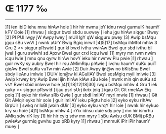 # Œ 1177 ‰
---
]1] ien ibiD iehu mnu hirAw hoie ] hir hir nwmu jpY idnu rwqI
gurmuiK haumY kFY Doie ]1] rhwau ] siqgur bwxI sbdu suxwey ] iehu jgu
hirAw siqgur Bwey ]2] Pl PUl lwgy jW Awpy lwey ] mUil lgY qW siqguru
pwey ]3] Awip bsMqu jgqu sBu vwVI ] nwnk pUrY Bwig Bgiq inrwlI
]4]5]17]
bsMqu ihMfol mhlw 3 Gru 2
<> siqgur pRswid ]
gur kI bwxI ivthu vwirAw BweI gur sbd ivthu bil jweI ] guru swlwhI
sd Apxw BweI gur crxI icqu lweI ]1] myry mn rwm nwim icqu lwie ]
mnu qnu qyrw hirAw hovY ieku hir nwmw Plu pwie ]1] rhwau ] guir rwKy sy
aubry BweI hir rsu AMimRqu pIAwie ] ivchu haumY duKu auiT gieAw BweI suKu
vuTw min Awie ]2] Duir Awpy ijn@w no bKisEnu BweI sbdy lieAnu
imlwie ] DUiV iqn@w kI AGulIAY BweI sqsMgiq myil imlwie ]3] Awip
krwey kry Awip BweI ijin hirAw kIAw sBu koie ] nwnk min qin suKu
sd vsY BweI sbid imlwvw hoie ]4]1]18]12]18]30]
rwgu bsMqu mhlw 4 Gru 1 iek quky
<> siqgur pRswid ]
ijau psrI sUrj ikrix joiq ] iqau Git Git rmeIAw Eiq poiq ]1] eyko
hir rivAw sRb Qwie ] gur sbdI imlIAY myrI mwie ]1] rhwau ] Git
Git AMqir eyko hir soie ] guir imilAY ieku pRgtu hoie ]2] eyko eyku
rihAw BrpUir ] swkq nr loBI jwxih dUir ]3] eyko eyku vrqY hir loie ]
nwnk hir eykuo kry su hoie ]4]1] bsMqu mhlw 4 ] rYix idnsu duie sdy
pey ] mn hir ismrhu AMiq sdw riK ley ]1] hir hir cyiq sdw mn myry
] sBu Awlsu dUK BMij pRBu pwieAw gurmiq gwvhu gux pRB kyry ]1] rhwau ]
mnmuK iPir iPir haumY muey ]
####
